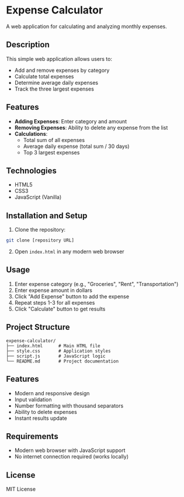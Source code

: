 # Expense Calculator

A web application for calculating and analyzing monthly expenses.

## Description

This simple web application allows users to:
- Add and remove expenses by category
- Calculate total expenses
- Determine average daily expenses
- Track the three largest expenses

## Features

- **Adding Expenses**: Enter category and amount
- **Removing Expenses**: Ability to delete any expense from the list
- **Calculations**:
  - Total sum of all expenses
  - Average daily expense (total sum / 30 days)
  - Top 3 largest expenses

## Technologies

- HTML5
- CSS3
- JavaScript (Vanilla)

## Installation and Setup

1. Clone the repository:
```bash
git clone [repository URL]
```

2. Open `index.html` in any modern web browser

## Usage

1. Enter expense category (e.g., "Groceries", "Rent", "Transportation")
2. Enter expense amount in dollars
3. Click "Add Expense" button to add the expense
4. Repeat steps 1-3 for all expenses
5. Click "Calculate" button to get results

## Project Structure

```
expense-calculator/
├── index.html      # Main HTML file
├── style.css       # Application styles
├── script.js       # JavaScript logic
└── README.md       # Project documentation
```

## Features

- Modern and responsive design
- Input validation
- Number formatting with thousand separators
- Ability to delete expenses
- Instant results update

## Requirements

- Modern web browser with JavaScript support
- No internet connection required (works locally)

## License

MIT License
